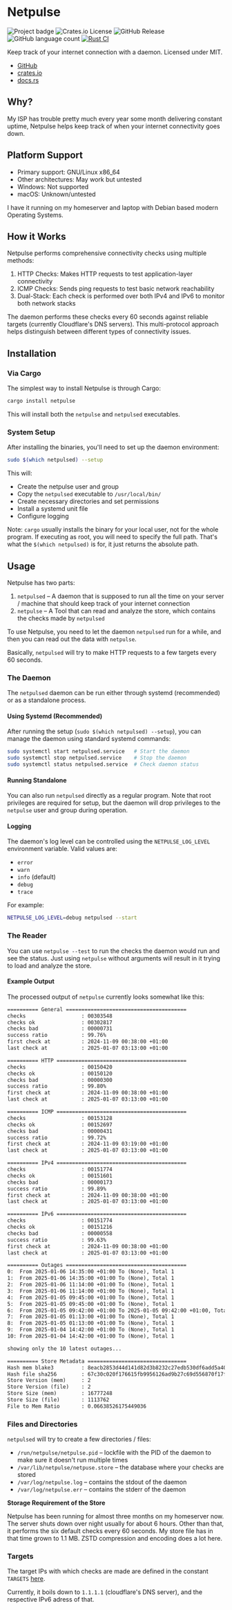 # Netpulse

![Project badge](https://img.shields.io/badge/language-Rust-blue.svg)
![Crates.io License](https://img.shields.io/crates/l/netpulse)
![GitHub Release](https://img.shields.io/github/v/release/PlexSheep/netpulse)
![GitHub language count](https://img.shields.io/github/languages/count/PlexSheep/netpulse)
[![Rust CI](https://github.com/PlexSheep/netpulse/actions/workflows/cargo.yaml/badge.svg)](https://github.com/PlexSheep/hedu/actions/workflows/cargo.yaml)

Keep track of your internet connection with a daemon. Licensed under MIT.

- [GitHub](https://github.com/PlexSheep/netpulse)
- [crates.io](https://crates.io/crates/netpulse)
- [docs.rs](https://docs.rs/crate/netpulse/)

## Why?

My ISP has trouble pretty much every year some month delivering constant uptime,
Netpulse helps keep track of when your internet connectivity goes down.

## Platform Support

- Primary support: GNU/Linux x86_64
- Other architectures: May work but untested
- Windows: Not supported
- macOS: Unknown/untested

I have it running on my homeserver and laptop with Debian based modern Operating
Systems.

## How it Works

Netpulse performs comprehensive connectivity checks using multiple methods:

1. HTTP Checks: Makes HTTP requests to test application-layer connectivity
2. ICMP Checks: Sends ping requests to test basic network reachability
3. Dual-Stack: Each check is performed over both IPv4 and IPv6 to monitor both network stacks

The daemon performs these checks every 60 seconds against reliable targets
(currently Cloudflare's DNS servers). This multi-protocol approach helps
distinguish between different types of connectivity issues.

## Installation

### Via Cargo

The simplest way to install Netpulse is through Cargo:

```bash
cargo install netpulse
```

This will install both the `netpulse` and `netpulsed` executables.

### System Setup

After installing the binaries, you'll need to set up the daemon environment:

```bash
sudo $(which netpulsed) --setup
```

This will:

- Create the netpulse user and group
- Copy the `netpulsed` executable to `/usr/local/bin/`
- Create necessary directories and set permissions
- Install a systemd unit file
- Configure logging

Note: `cargo` usually installs the binary for your local user, not for the whole
program. If executing as root, you will need to specify the full path. That's
what the `$(which netpulsed)` is for, it just returns the absolute path.

## Usage

Netpulse has two parts:

1. `netpulsed` – A daemon that is supposed to run all the time on your server
   / machine that should keep track of your internet connection
2. `netpulse` – A Tool that can read and analyze the store, which contains the
   checks made by `netpulsed`

To use Netpulse, you need to let the daemon `netpulsed` run for a while, and
then you can read out the data with `netpulse`.

Basically, `netpulsed` will try to make HTTP requests to a few targets every 60
seconds.

### The Daemon

The `netpulsed` daemon can be run either through systemd (recommended) or as a standalone process.

#### Using Systemd (Recommended)

After running the setup (`sudo $(which netpulsed) --setup`), you can manage the daemon using standard systemd commands:

```bash
sudo systemctl start netpulsed.service   # Start the daemon
sudo systemctl stop netpulsed.service    # Stop the daemon
sudo systemctl status netpulsed.service  # Check daemon status
```

#### Running Standalone

You can also run `netpulsed` directly as a regular program. Note that root privileges are required for setup, but the daemon will drop privileges to the `netpulse` user and group during operation.

#### Logging

The daemon's log level can be controlled using the `NETPULSE_LOG_LEVEL` environment variable. Valid values are:

- `error`
- `warn`
- `info` (default)
- `debug`
- `trace`

For example:

```bash
NETPULSE_LOG_LEVEL=debug netpulsed --start
```

### The Reader

You can use `netpulse --test` to run the checks the daemon would run and see the
status. Just using `netpulse` without arguments will result in it trying to load
and analyze the store.

#### Example Output

The processed output of `netpulse` currently looks somewhat like this:

```txt
========== General =======================================
checks                  : 00303548
checks ok               : 00302817
checks bad              : 00000731
success ratio           : 99.76%
first check at          : 2024-11-09 00:38:00 +01:00
last check at           : 2025-01-07 03:13:00 +01:00

========== HTTP ==========================================
checks                  : 00150420
checks ok               : 00150120
checks bad              : 00000300
success ratio           : 99.80%
first check at          : 2024-11-09 00:38:00 +01:00
last check at           : 2025-01-07 03:13:00 +01:00

========== ICMP ==========================================
checks                  : 00153128
checks ok               : 00152697
checks bad              : 00000431
success ratio           : 99.72%
first check at          : 2024-11-09 03:19:00 +01:00
last check at           : 2025-01-07 03:13:00 +01:00

========== IPv4 ==========================================
checks                  : 00151774
checks ok               : 00151601
checks bad              : 00000173
success ratio           : 99.89%
first check at          : 2024-11-09 00:38:00 +01:00
last check at           : 2025-01-07 03:13:00 +01:00

========== IPv6 ==========================================
checks                  : 00151774
checks ok               : 00151216
checks bad              : 00000558
success ratio           : 99.63%
first check at          : 2024-11-09 00:38:00 +01:00
last check at           : 2025-01-07 03:13:00 +01:00

========== Outages =======================================
0:	From 2025-01-06 14:35:00 +01:00 To (None), Total 1
1:	From 2025-01-06 14:35:00 +01:00 To (None), Total 1
2:	From 2025-01-06 11:14:00 +01:00 To (None), Total 1
3:	From 2025-01-06 11:14:00 +01:00 To (None), Total 1
4:	From 2025-01-05 09:45:00 +01:00 To (None), Total 1
5:	From 2025-01-05 09:45:00 +01:00 To (None), Total 1
6:	From 2025-01-05 09:42:00 +01:00 To 2025-01-05 09:42:00 +01:00, Total 2
7:	From 2025-01-05 01:13:00 +01:00 To (None), Total 1
8:	From 2025-01-05 01:13:00 +01:00 To (None), Total 1
9:	From 2025-01-04 14:42:00 +01:00 To (None), Total 1
10:	From 2025-01-04 14:42:00 +01:00 To (None), Total 1

showing only the 10 latest outages...

========== Store Metadata ================================
Hash mem blake3         : 8eacb2853d44d141d82d3b8232c27edb530df6add5a40b4370facb0b634ade3d
Hash file sha256        : 67c30c020f176615fb9956126ad9b27c69d556870f17fa6cadd37962be33258d
Store Version (mem)     : 2
Store Version (file)    : 2
Store Size (mem)        : 16777248
Store Size (file)       : 1113762
File to Mem Ratio       : 0.06638526175449036
```

### Files and Directories

`netpulsed` will try to create a few directories / files:

- `/run/netpulse/netpulse.pid` – lockfile with the PID of the daemon to make sure it doesn't run multiple times
- `/var/lib/netpulse/netpuse.store` – the database where your checks are stored
- `/var/log/netpulse.log` – contains the stdout of the daemon
- `/var/log/netpulse.err` – contains the stderr of the daemon

**Storage Requirement of the Store**

Netpulse has been running for almost three months on my homeserver now. The
server shuts down over night usually for about 6 hours. Other than that, it
performs the six default checks every 60 seconds. My store file has in that time
grown to 1.1 MB. ZSTD compression and encoding does a lot here.

### Targets

The target IPs with which checks are made are defined in the constant `TARGETS` [here](./src/records.rs).

Currently, it boils down to `1.1.1.1` (cloudflare's DNS server), and the
respective IPv6 adress of that.
